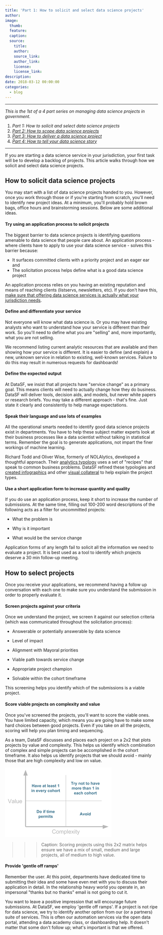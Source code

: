 ```yaml
---
title: 'Part 1: How to solicit and select data science projects'
author:
image:
  thumb:
  feature:
  caption:
  source:
    title:
    author:
    source_link:
    author_link:
    license:
    license_link:
description:
date: 2018-03-12 00:00:00
categories:
  - blog
---
```


---

*This is the 1st of a 4 part series on managing data science projects in government.*

1. *Part 1: How to solicit and select data science projects*
2. *[Part 2: How to scope data science projects](/blog/part-2-how-to-scope-data-science-projects/)*
3. [*Part 3: How to deliver a data science project*](/blog/part-3-how-to-deliver-a-data-science-project/)
4. [*Part 4: How to tell your data science story*](/blog/part-4-how-to-tell-your-data-science-story/)

---

If you are starting a data science service in your jurisdiction, your first task will be to develop a backlog of projects. This article walks through how we solicit and select data science projects.

## How to solicit data science projects

You may start with a list of data science projects handed to you. However, once you work through those or if you're starting from scratch, you'll need to identify new project ideas. At a minimum, you'll probably hold brown bags, office hours and brainstorming sessions. Below are some additional ideas.

#### **Try using an application process to solicit projects**

The biggest barrier to data science projects is identifying questions amenable to data science that people care about. An application process - where clients have to apply to use your data science service - solves this barrier because:

* It surfaces committed clients with a priority project and an eager ear and
* The solicitation process helps define what is a good data science project

An application process relies on you having an existing reputation and means of reaching clients (listservs, newsletters, etc). If you don't have this, [make sure that offering data science services is actually what your jurisdiction needs](https://www.govloop.com/community/blog/define-role-new-chief-data-officer/).

#### **Define and differentiate your service**

Not everyone will know what data science is. Or you may have existing analysts who want to understand how your service is different than their work. So you'll need to define what you are "selling" and, more importantly, what you are not selling.

We recommend listing current analytic resources that are available and then showing how your service is different. It is easier to define (and explain) a new, unknown service in relation to existing, well-known services. Failure to do this may result in numerous requests for dashboards!

#### **Define the expected output**

At DataSF, we insist that all projects have "service change" as a primary goal. This means clients will need to actually change how they do business. DataSF will deliver tools, decision aids, and models, but never white papers or research briefs. You may take a different approach - that's fine. Just state it clearly and consistently to help manage expectations.

#### Speak their language and use lots of examples&nbsp;

All the operational smarts needed to identify good data science projects exist in departments. You have to help these subject matter experts look at their business processes like a data scientist without talking in statistical terms. Remember the goal is to generate applications, not impart the finer workings of machine learning.

Richard Todd and Oliver Wise, formerly of NOLAlytics, developed a thoughtful approach. Their [analytics typology](http://datadriven.nola.gov/nolalytics/) uses a set of "recipes" that speak to common business problems. DataSF refined these typologies and [created infographics](https://datasf.org/science/) and other [visual collateral](https://datasf.org/science/DataScienceSF-1%20pager.pdf) to help explain the project types.

#### **Use a short application form to increase quantity and quality**

If you do use an application process, keep it short to increase the number of submissions. At the same time, filling out 100-200 word descriptions of the following acts as a filter for uncommitted projects:

* What the problem is

* Why is it important

* What would be the service change

Application forms of any length fail to solicit all the information we need to evaluate a project. It is best used as a tool to identify which projects deserve a 30 min follow-up meeting.

## How to select projects

Once you receive your applications, we recommend having a follow up conversation with each one to make sure you understand the submission in order to properly evaluate it.

#### **Screen projects against your criteria**

Once we understand the project, we screen it against our selection criteria (which was communicated throughout the solicitation process):

* Answerable or potentially answerable by data science

* Level of impact

* Alignment with Mayoral priorities

* Viable path towards service change

* Appropriate project champion

* Solvable within the cohort timeframe

This screening helps you identify which of the submissions is a viable project.

#### **Score viable projects on complexity and value**

Once you've screened the projects, you'll want to score the viable ones. You have limited capacity, which means you are going have to make some hard choices between good projects. Even if you take on all the projects, scoring will help you plan timing and sequencing.

As a team, DataSF discusses and places each project on a 2x2 that plots projects by value and complexity. This helps us identify which combination of complex and simple projects can be accomplished in the cohort timeframe. It also helps us identify projects that we should avoid - mainly those that are high complexity and low on value.

![](/uploads/value-by-complexity.png)

> > > Caption: Scoring projects using this 2x2 matrix helps ensure we have a mix of small, medium and large projects, all of medium to high value.

#### **Provide 'gentle off ramps'**

Remember the user. At this point, departments have dedicated time to submitting their idea and some have even met with you to discuss their application in detail. In the relationship heavy world you operate in, an impersonal "thanks but no thanks" email is not going to cut it.

You want to leave a positive impression that will encourage future submissions. At DataSF, we employ 'gentle off ramps'. If a project is not ripe for data science, we try to identify another option from our (or a partners) suite of services. This is often our automation services via the open data portal, attending a data academy class, or dashboarding help. It doesn't matter that some don't follow up; what's important is that we offered.